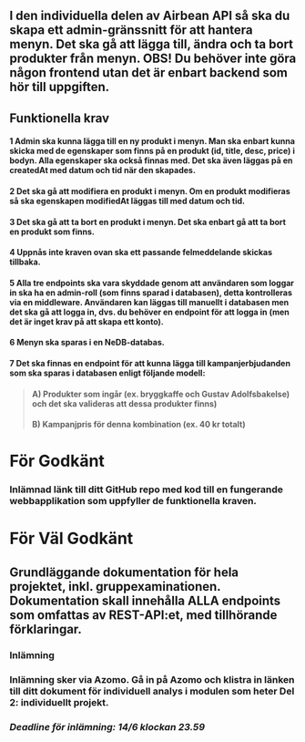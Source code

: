 ## I den individuella delen av Airbean API så ska du skapa ett admin-gränssnitt för att hantera menyn. Det ska gå att lägga till, ändra och ta bort produkter från menyn. OBS! Du behöver inte göra någon frontend utan det är enbart backend som hör till uppgiften.

## Funktionella krav
#### 1 Admin ska kunna lägga till en ny produkt i menyn. Man ska enbart kunna skicka med de egenskaper som finns på en produkt (id, title, desc, price) i bodyn. Alla egenskaper ska också finnas med. Det ska även läggas på en createdAt med datum och tid när den skapades.
#### 2 Det ska gå att modifiera en produkt i menyn. Om en produkt modifieras så ska egenskapen modifiedAt läggas till med datum och tid.
#### 3 Det ska gå att ta bort en produkt i menyn. Det ska enbart gå att ta bort en produkt som finns.
#### 4 Uppnås inte kraven ovan ska ett passande felmeddelande skickas tillbaka.
#### 5 Alla tre endpoints ska vara skyddade genom att användaren som loggar in ska ha en admin-roll (som finns sparad i databasen), detta kontrolleras via en middleware. Användaren kan läggas till manuellt i databasen men det ska gå att logga in, dvs. du behöver en endpoint för att logga in (men det är inget krav på att skapa ett konto).
#### 6 Menyn ska sparas i en NeDB-databas.
#### 7 Det ska finnas en endpoint för att kunna lägga till kampanjerbjudanden som ska sparas i databasen enligt följande modell:
> #### A) Produkter som ingår (ex. bryggkaffe och Gustav Adolfsbakelse) och det ska valideras att dessa produkter finns)
> #### B) Kampanjpris för denna kombination (ex. 40 kr totalt)


# För Godkänt
### Inlämnad länk till ditt GitHub repo med kod till en fungerande webbapplikation som uppfyller de funktionella kraven. 

# För Väl Godkänt
## Grundläggande dokumentation för hela projektet, inkl. gruppexaminationen. Dokumentation skall innehålla ALLA endpoints som omfattas av REST-API:et, med tillhörande förklaringar.

### Inlämning
### Inlämning sker via Azomo. Gå in på Azomo och klistra in länken till ditt dokument för individuell analys  i modulen som heter Del 2: individuellt projekt.
### ***Deadline för inlämning: 14/6 klockan 23.59***

